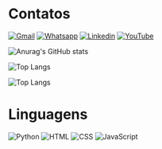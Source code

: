 # Contatos

[![Gmail](https://img.shields.io/badge/Gmail-D14836?style=for-the-badge&logo=gmail&logoColor=white)](mailto:agnes.analista@gmail.com?subject=&body=)
[![Whatsapp](https://img.shields.io/badge/WhatsApp-25D366?style=for-the-badge&logo=whatsapp&logoColor=white)](https://wa.me/5534984146101)
[![Linkedin](https://img.shields.io/badge/LinkedIn-0077B5?style=for-the-badge&logo=linkedin&logoColor=white)](www.linkedin.com/in/agnes-analista)
[![YouTube](https://img.shields.io/badge/YouTube-FF0000?style=for-the-badge&logo=youtube&logoColor=white)](https://www.youtube.com/@Ei.Programei)


![Anurag's GitHub stats](https://github-readme-stats.vercel.app/api?username=Agnes-Dev&hide=contribs,prs)

![Top Langs](https://github-readme-stats.vercel.app/api/top-langs/?username=Agnes-Dev&hide_progress=true)

![Top Langs](https://github-readme-stats.vercel.app/api/top-langs/?username=Agnes-Dev&layout=compact)

# Linguagens

<div>
    <img alt="Python" src="https://img.shields.io/badge/Python-3776AB?style=for-the-badge&logo=python&logoColor=white">
    <img alt="HTML" src="https://img.shields.io/badge/HTML5-E34F26?style=for-the-badge&logo=html5&logoColor=white">
    <img alt="CSS" src="https://img.shields.io/badge/CSS-239120?&style=for-the-badge&logo=css3&logoColor=white">
    <img alt="JavaScript" src="https://img.shields.io/badge/JavaScript-F7DF1E?style=for-the-badge&logo=javascript&logoColor=black">
</div>
